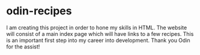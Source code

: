 # odin-recipes
I am creating this project in order to hone my skills in HTML. The website will consist of a main index page which will have links to a few recipes. This is an important first step into my career into development. Thank you Odin for the assist!